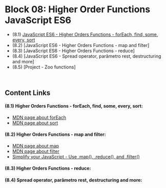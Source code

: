 # Block 08: Higher Order Functions JavaScript ES6
 - (8.1) [JavaScript ES6 - Higher Orders Functions - forEach, find, some, every, sort](https://github.com/LeonarDev/Trybe/tree/main/Exercises/fundamentals/block_08/8.1)
 - (8.2) [JavaScript ES6 - Higher Orders Functions - map and filter]
 - (8.3) [JavaScript ES6 - Higher Orders Functions - reduce]
 - (8.4) [JavaScript ES6 - Spread operator, parâmetro rest, destructuring and more]
 - (8.5) [Project - Zoo functions]

<br>

## Content Links
#### (8.1) Higher Orders Functions - forEach, find, some, every, sort:
- [MDN page about forEach](https://developer.cdn.mozilla.net/pt-BR/docs/Web/JavaScript/Reference/Global_Objects/Array/forEach)
- [MDN page about sort](https://developer.mozilla.org/pt-BR/docs/Web/JavaScript/Reference/Global_Objects/Array/sort)

#### (8.2) Higher Orders Functions - map and filter:
- [MDN page about map](https://developer.cdn.mozilla.net/pt-BR/docs/Web/JavaScript/Reference/Global_Objects/Array/map)
- [MDN page about filter](https://developer.cdn.mozilla.net/en-US/docs/Web/JavaScript/Reference/Global_Objects/Array/filter)
- [Simplify your JavaScript - Use .map(), .reduce(), and .filter()](https://medium.com/poka-techblog/simplify-your-javascript-use-map-reduce-and-filter-bd02c593cc2d)

#### (8.3) Higher Orders Functions - reduce:


#### (8.4) Spread operator, parâmetro rest, destructuring and more:
